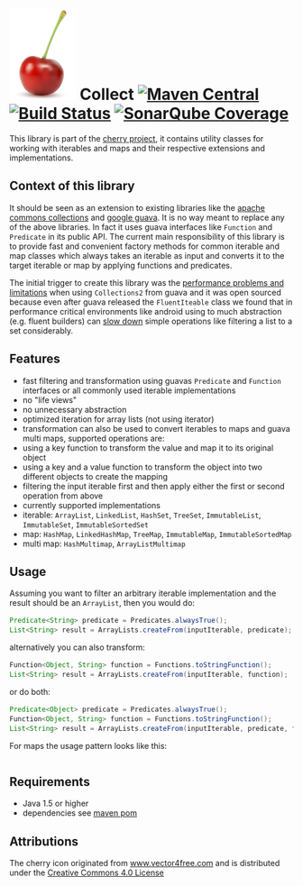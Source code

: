 # ![cherry-logo](https://raw.githubusercontent.com/codereligion/cherry/master/small-cherry.png) Collect [![Maven Central](https://maven-badges.herokuapp.com/maven-central/com.codereligion/codereligion-cherry-collect/badge.svg?style=plastic)](https://maven-badges.herokuapp.com/maven-central/com.codereligion/codereligion-cherry-collect) [![Build Status](https://ssl.webpack.de/secure-jenkins.codereligion.com/buildStatus/icon?job=codereligion-cherry-collect-master-build-flow)](http://jenkins.codereligion.com/view/codereligion-cherry-collect/job/codereligion-cherry-collect-master-build-flow/) [![SonarQube Coverage](https://img.shields.io/sonar/http/sonar.codereligion.com/com.codereligion:codereligion-cherry-collect/coverage.svg?style=plastic)](http://sonar.codereligion.com/dashboard/index/284)

This library is part of the [cherry project](https://github.com/codereligion/cherry), it contains utility classes for working with iterables and maps and their respective extensions and implementations. 

## Context of this library
It should be seen as an extension to existing libraries like the [apache commons collections](http://commons.apache.org/proper/commons-collections/) and [google guava](https://code.google.com/p/guava-libraries/). It is no way meant to replace any of the above libraries. In fact it uses guava interfaces like ```Function``` and ```Predicate``` in its public API. The current main responsibility of this library is to provide fast and convenient factory methods for common iterable and map classes which always takes an iterable as input and converts it to the target iterable or map by applying functions and predicates.

The initial trigger to create this library was the [performance problems and limitations](https://github.com/codereligion/cherry-collect/wiki/FAQ#why-not-using-collections2-instead-of-this-library) when using ```Collections2``` from guava and it was open sourced because even after guava released the ```FluentIteable``` class we found that in performance critical environments like android using to much abstraction (e.g. fluent builders) can [slow down](https://github.com/codereligion/cherry-collect/wiki/Performance-comparison-to-alternative-guava-classes) simple operations like filtering a list to a set considerably.

## Features
* fast filtering and transformation using guavas ```Predicate``` and ```Function``` interfaces or all commonly used iterable implementations
 * no "life views"
 * no unnecessary abstraction
 * optimized iteration for array lists (not using iterator)
* transformation can also be used to convert iterables to maps and guava multi maps, supported operations are:
 * using a key function to transform the value and map it to its original object
 * using a key and a value function to transform the object into two different objects to create the mapping
 * filtering the input iterable first and then apply either the first or second operation from above
* currently supported implementations
 * iterable: ```ArrayList```, ```LinkedList```, ```HashSet```, ```TreeSet```, ```ImmutableList```, ```ImmutableSet```, ```ImmutableSortedSet```
 * map: ```HashMap```, ```LinkedHashMap```, ```TreeMap```, ```ImmutableMap```, ```ImmutableSortedMap```
 * multi map: ```HashMultimap```, ```ArrayListMultimap```

## Usage
Assuming you want to filter an arbitrary iterable implementation and the result should be an ```ArrayList```, then you would do:

```java
Predicate<String> predicate = Predicates.alwaysTrue();
List<String> result = ArrayLists.createFrom(inputIterable, predicate);
```

alternatively you can also transform:

```java
Function<Object, String> function = Functions.toStringFunction();
List<String> result = ArrayLists.createFrom(inputIterable, function);
```

or do both:

```java
Predicate<Object> predicate = Predicates.alwaysTrue();
Function<Object, String> function = Functions.toStringFunction();
List<String> result = ArrayLists.createFrom(inputIterable, predicate, function);
```

For maps the usage pattern looks like this:

```java

```



## Requirements
* Java 1.5 or higher
* dependencies see [maven pom](pom.xml)

## Attributions
The cherry icon originated from www.vector4free.com and is distributed under the [Creative Commons 4.0 License](http://creativecommons.org/licenses/by/4.0/)
